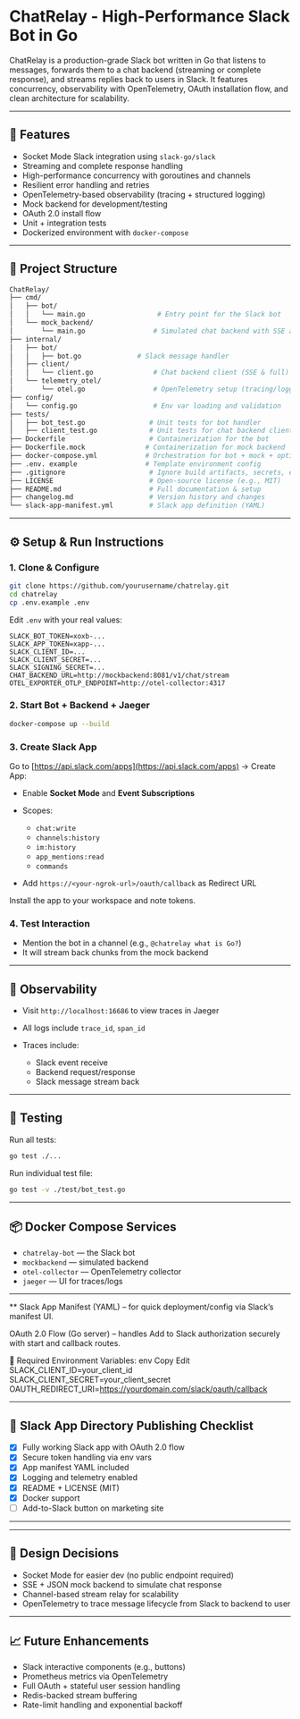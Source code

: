 # ChatRelay - High-Performance Slack Bot in Go

ChatRelay is a production-grade Slack bot written in Go that listens to messages, forwards them to a chat backend (streaming or complete response), and streams replies back to users in Slack. It features concurrency, observability with OpenTelemetry, OAuth installation flow, and clean architecture for scalability.

---

## 🚀 Features

* Socket Mode Slack integration using `slack-go/slack`
* Streaming and complete response handling
* High-performance concurrency with goroutines and channels
* Resilient error handling and retries
* OpenTelemetry-based observability (tracing + structured logging)
* Mock backend for development/testing
* OAuth 2.0 install flow
* Unit + integration tests
* Dockerized environment with `docker-compose`

---

## 📁 Project Structure

```bash
ChatRelay/
├── cmd/
│   ├── bot/
│   │   └── main.go                  # Entry point for the Slack bot
│   └── mock_backend/
│       └── main.go                 # Simulated chat backend with SSE and full response
├── internal/
│   ├── bot/
│   │   ├── bot.go              # Slack message handler
│   ├── client/
│   │   └── client.go               # Chat backend client (SSE & full)
│   └── telemetry_otel/
│       └── otel.go                 # OpenTelemetry setup (tracing/logging)
├── config/
│   └── config.go                   # Env var loading and validation
├── tests/
│   ├── bot_test.go                # Unit tests for bot handler
│   ├── client_test.go             # Unit tests for chat backend client
├── Dockerfile                     # Containerization for the bot
├── Dockerfile.mock               # Containerization for mock backend
├── docker-compose.yml            # Orchestration for bot + mock + optional OTEL collector
├── .env. example                 # Template environment config
├── .gitignore                     # Ignore build artifacts, secrets, etc.
├── LICENSE                        # Open-source license (e.g., MIT)
├── README.md                      # Full documentation & setup
├── changelog.md                   # Version history and changes
└── slack-app-manifest.yml         # Slack app definition (YAML)

```

---

## ⚙️ Setup & Run Instructions

### 1. Clone & Configure

```bash
git clone https://github.com/yourusername/chatrelay.git
cd chatrelay
cp .env.example .env
```

Edit `.env` with your real values:

```
SLACK_BOT_TOKEN=xoxb-...
SLACK_APP_TOKEN=xapp-...
SLACK_CLIENT_ID=...
SLACK_CLIENT_SECRET=...
SLACK_SIGNING_SECRET=...
CHAT_BACKEND_URL=http://mockbackend:8081/v1/chat/stream
OTEL_EXPORTER_OTLP_ENDPOINT=http://otel-collector:4317
```

### 2. Start Bot + Backend + Jaeger

```bash
docker-compose up --build
```

### 3. Create Slack App

Go to [https://api.slack.com/apps](https://api.slack.com/apps) → Create App:

* Enable **Socket Mode** and **Event Subscriptions**
* Scopes:

  * `chat:write`
  * `channels:history`
  * `im:history`
  * `app_mentions:read`
  * `commands`
* Add `https://<your-ngrok-url>/oauth/callback` as Redirect URL

Install the app to your workspace and note tokens.

### 4. Test Interaction

* Mention the bot in a channel (e.g., `@chatrelay what is Go?`)
* It will stream back chunks from the mock backend

---

## 📡 Observability

* Visit `http://localhost:16686` to view traces in Jaeger
* All logs include `trace_id`, `span_id`
* Traces include:

  * Slack event receive
  * Backend request/response
  * Slack message stream back

---

## 🧪 Testing

Run all tests:

```bash
go test ./...
```

Run individual test file:

```bash
go test -v ./test/bot_test.go
```

---

## 📦 Docker Compose Services

* `chatrelay-bot` — the Slack bot
* `mockbackend` — simulated backend
* `otel-collector` — OpenTelemetry collector
* `jaeger` — UI for traces/logs

---

** 
Slack App Manifest (YAML) – for quick deployment/config via Slack’s manifest UI.

OAuth 2.0 Flow (Go server) – handles Add to Slack authorization securely with start and callback routes.

🔧 Required Environment Variables:
env
Copy
Edit
SLACK_CLIENT_ID=your_client_id
SLACK_CLIENT_SECRET=your_client_secret
OAUTH_REDIRECT_URI=https://yourdomain.com/slack/oauth/callback

---


## 🚀 Slack App Directory Publishing Checklist

* [x] Fully working Slack app with OAuth 2.0 flow
* [x] Secure token handling via env vars
* [x] App manifest YAML included
* [x] Logging and telemetry enabled
* [x] README + LICENSE (MIT)
* [x] Docker support
* [ ] Add-to-Slack button on marketing site

---



---

## 🧠 Design Decisions

* Socket Mode for easier dev (no public endpoint required)
* SSE + JSON mock backend to simulate chat response
* Channel-based stream relay for scalability
* OpenTelemetry to trace message lifecycle from Slack to backend to user

---

## 📈 Future Enhancements

* Slack interactive components (e.g., buttons)
* Prometheus metrics via OpenTelemetry
* Full OAuth + stateful user session handling
* Redis-backed stream buffering
* Rate-limit handling and exponential backoff

```
